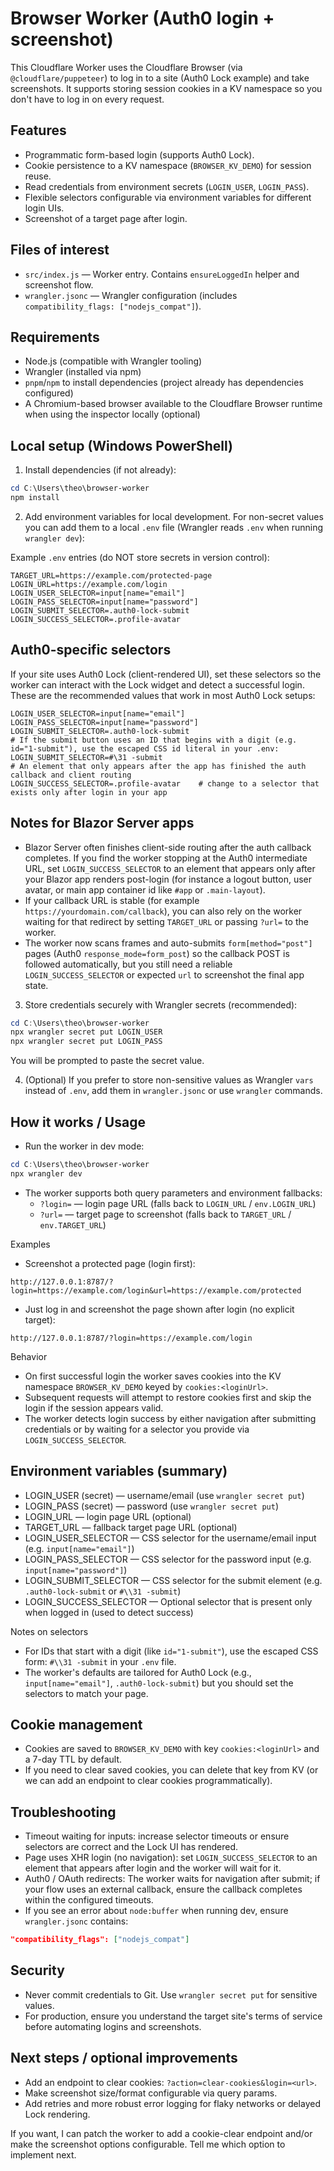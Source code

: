 # Browser Worker (Auth0 login + screenshot)

This Cloudflare Worker uses the Cloudflare Browser (via `@cloudflare/puppeteer`) to log in to a site (Auth0 Lock example) and take screenshots. It supports storing session cookies in a KV namespace so you don't have to log in on every request.

## Features
- Programmatic form-based login (supports Auth0 Lock).
- Cookie persistence to a KV namespace (`BROWSER_KV_DEMO`) for session reuse.
- Read credentials from environment secrets (`LOGIN_USER`, `LOGIN_PASS`).
- Flexible selectors configurable via environment variables for different login UIs.
- Screenshot of a target page after login.

## Files of interest
- `src/index.js` — Worker entry. Contains `ensureLoggedIn` helper and screenshot flow.
- `wrangler.jsonc` — Wrangler configuration (includes `compatibility_flags: ["nodejs_compat"]`).

## Requirements
- Node.js (compatible with Wrangler tooling)
- Wrangler (installed via npm)
- `pnpm`/`npm` to install dependencies (project already has dependencies configured)
- A Chromium-based browser available to the Cloudflare Browser runtime when using the inspector locally (optional)

## Local setup (Windows PowerShell)
1. Install dependencies (if not already):
```powershell
cd C:\Users\theo\browser-worker
npm install
```

2. Add environment variables for local development. For non-secret values you can add them to a local `.env` file (Wrangler reads `.env` when running `wrangler dev`):

Example `.env` entries (do NOT store secrets in version control):
```
TARGET_URL=https://example.com/protected-page
LOGIN_URL=https://example.com/login
LOGIN_USER_SELECTOR=input[name="email"]
LOGIN_PASS_SELECTOR=input[name="password"]
LOGIN_SUBMIT_SELECTOR=.auth0-lock-submit
LOGIN_SUCCESS_SELECTOR=.profile-avatar
```

Auth0-specific selectors
------------------------
If your site uses Auth0 Lock (client-rendered UI), set these selectors so the worker can interact with the Lock widget and detect a successful login. These are the recommended values that work in most Auth0 Lock setups:

```
LOGIN_USER_SELECTOR=input[name="email"]
LOGIN_PASS_SELECTOR=input[name="password"]
LOGIN_SUBMIT_SELECTOR=.auth0-lock-submit
# If the submit button uses an ID that begins with a digit (e.g. id="1-submit"), use the escaped CSS id literal in your .env:
LOGIN_SUBMIT_SELECTOR=#\31 -submit
# An element that only appears after the app has finished the auth callback and client routing
LOGIN_SUCCESS_SELECTOR=.profile-avatar    # change to a selector that exists only after login in your app
```

Notes for Blazor Server apps
---------------------------
- Blazor Server often finishes client-side routing after the auth callback completes. If you find the worker stopping at the Auth0 intermediate URL, set `LOGIN_SUCCESS_SELECTOR` to an element that appears only after your Blazor app renders post-login (for instance a logout button, user avatar, or main app container id like `#app` or `.main-layout`).
- If your callback URL is stable (for example `https://yourdomain.com/callback`), you can also rely on the worker waiting for that redirect by setting `TARGET_URL` or passing `?url=` to the worker.
- The worker now scans frames and auto-submits `form[method="post"]` pages (Auth0 `response_mode=form_post`) so the callback POST is followed automatically, but you still need a reliable `LOGIN_SUCCESS_SELECTOR` or expected `url` to screenshot the final app state.

3. Store credentials securely with Wrangler secrets (recommended):
```powershell
cd C:\Users\theo\browser-worker
npx wrangler secret put LOGIN_USER
npx wrangler secret put LOGIN_PASS
```
You will be prompted to paste the secret value.

4. (Optional) If you prefer to store non-sensitive values as Wrangler `vars` instead of `.env`, add them in `wrangler.jsonc` or use `wrangler` commands.

## How it works / Usage
- Run the worker in dev mode:
```powershell
cd C:\Users\theo\browser-worker
npx wrangler dev
```
- The worker supports both query parameters and environment fallbacks:
  - `?login=` — login page URL (falls back to `LOGIN_URL` / `env.LOGIN_URL`)
  - `?url=` — target page to screenshot (falls back to `TARGET_URL` / `env.TARGET_URL`)

Examples
- Screenshot a protected page (login first):
```
http://127.0.0.1:8787/?login=https://example.com/login&url=https://example.com/protected
```
- Just log in and screenshot the page shown after login (no explicit target):
```
http://127.0.0.1:8787/?login=https://example.com/login
```

Behavior
- On first successful login the worker saves cookies into the KV namespace `BROWSER_KV_DEMO` keyed by `cookies:<loginUrl>`.
- Subsequent requests will attempt to restore cookies first and skip the login if the session appears valid.
- The worker detects login success by either navigation after submitting credentials or by waiting for a selector you provide via `LOGIN_SUCCESS_SELECTOR`.

## Environment variables (summary)
- LOGIN_USER (secret) — username/email (use `wrangler secret put`)
- LOGIN_PASS (secret) — password (use `wrangler secret put`)
- LOGIN_URL — login page URL (optional)
- TARGET_URL — fallback target page URL (optional)
- LOGIN_USER_SELECTOR — CSS selector for the username/email input (e.g. `input[name="email"]`)
- LOGIN_PASS_SELECTOR — CSS selector for the password input (e.g. `input[name="password"]`)
- LOGIN_SUBMIT_SELECTOR — CSS selector for the submit element (e.g. `.auth0-lock-submit` or `#\\31 -submit`)
- LOGIN_SUCCESS_SELECTOR — Optional selector that is present only when logged in (used to detect success)

Notes on selectors
- For IDs that start with a digit (like `id="1-submit"`), use the escaped CSS form: `#\\31 -submit` in your `.env` file.
- The worker's defaults are tailored for Auth0 Lock (e.g., `input[name="email"]`, `.auth0-lock-submit`) but you should set the selectors to match your page.

## Cookie management
- Cookies are saved to `BROWSER_KV_DEMO` with key `cookies:<loginUrl>` and a 7-day TTL by default.
- If you need to clear saved cookies, you can delete that key from KV (or we can add an endpoint to clear cookies programmatically).

## Troubleshooting
- Timeout waiting for inputs: increase selector timeouts or ensure selectors are correct and the Lock UI has rendered.
- Page uses XHR login (no navigation): set `LOGIN_SUCCESS_SELECTOR` to an element that appears after login and the worker will wait for it.
- Auth0 / OAuth redirects: The worker waits for navigation after submit; if your flow uses an external callback, ensure the callback completes within the configured timeouts.
- If you see an error about `node:buffer` when running dev, ensure `wrangler.jsonc` contains:
```json
"compatibility_flags": ["nodejs_compat"]
```

## Security
- Never commit credentials to Git. Use `wrangler secret put` for sensitive values.
- For production, ensure you understand the target site's terms of service before automating logins and screenshots.

## Next steps / optional improvements
- Add an endpoint to clear cookies: `?action=clear-cookies&login=<url>`.
- Make screenshot size/format configurable via query params.
- Add retries and more robust error logging for flaky networks or delayed Lock rendering.

If you want, I can patch the worker to add a cookie-clear endpoint and/or make the screenshot options configurable. Tell me which option to implement next.
